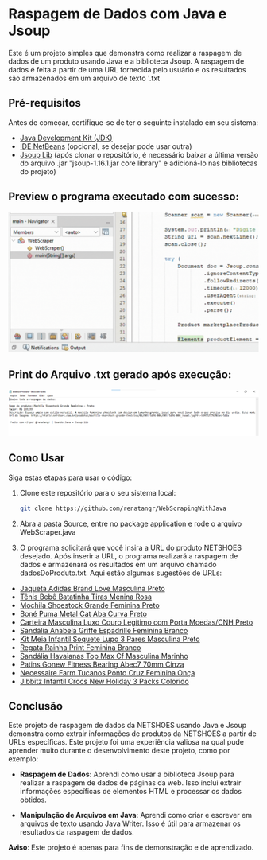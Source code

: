# Raspagem de Dados com Java e Jsoup

Este é um projeto simples que demonstra como realizar a raspagem de dados de um produto usando Java e a biblioteca Jsoup. A raspagem de dados é feita a partir de uma URL fornecida pelo usuário e os resultados são armazenados em um arquivo de texto '.txt
## Pré-requisitos

Antes de começar, certifique-se de ter o seguinte instalado em seu sistema:

- [Java Development Kit (JDK)](https://www.oracle.com/java/technologies/javase-downloads.html)
- [IDE NetBeans](https://netbeans.apache.org/download/index.html) (opcional, se desejar pode usar outra)
- [Jsoup Lib](https://jsoup.org/download) (após clonar o repositório, é necessário baixar a última versão do arquivo .jar "jsoup-1.16.1.jar core library" e adicioná-lo nas bibliotecas do projeto)

  
## Preview o programa executado com sucesso:
<img src="https://github.com/renatangr/WebScrapingWithJava/blob/main/webscraperresults.gif" alt="Animado" width="800">

## Print do Arquivo .txt gerado após execução:
<img src="https://github.com/renatangr/WebScrapingWithJava/blob/main/arquivotxtcriado.png" alt="png" width="1200">


## Como Usar

Siga estas etapas para usar o código:

1. Clone este repositório para o seu sistema local:

   ```bash
   git clone https://github.com/renatangr/WebScrapingWithJava
   
2. Abra a pasta Source, entre no package application e rode o arquivo WebScraper.java
3. O programa solicitará que você insira a URL do produto NETSHOES desejado.
   Após inserir a URL, o programa realizará a raspagem de dados e armazenará os resultados em um arquivo chamado dadosDoProduto.txt. 
   Aqui estão algumas sugestões de URLs:
- [Jaqueta Adidas Brand Love Masculina Preto](https://www.netshoes.com.br/jaqueta-adidas-brand-love-masculina-preto-FB8-3644-006)
- [Tênis Bebê Batatinha Tiras Menina Rosa](https://www.netshoes.com.br/tenis-bebe-batatinha-tiras-menina-rosa-U62-0578-018)
- [Mochila Shoestock Grande Feminina Preto](https://www.netshoes.com.br/mochila-shoestock-grande-feminina-preto-O01-5426-006)
- [Boné Puma Metal Cat Aba Curva Preto](https://www.netshoes.com.br/bone-puma-metal-cat-aba-curva-preto-D14-3044-006)
- [Carteira Masculina Luxo Couro Legítimo com Porta Moedas/CNH Preto](https://www.netshoes.com.br/carteira-masculina-luxo-couro-legitimo-com-porta-moedascnh-preto-BO2-0012-006)
- [Sandália Anabela Griffe Espadrille Feminina Branco](https://www.netshoes.com.br/sandalia-anabela-griffe-espadrille-feminina-branco-BAV-0210-014)
- [Kit Meia Infantil Soquete Lupo 3 Pares Masculina Preto](https://www.netshoes.com.br/kit-meia-infantil-soquete-lupo-3-pares-masculina-preto-DCP-4822-006)
- [Regata Rainha Print Feminina Branco](https://www.netshoes.com.br/regata-rainha-print-feminina-branco-D50-2107-014)
- [Sandália Havaianas Top Max Cf Masculina Marinho](https://www.netshoes.com.br/sandalia-havaianas-top-max-cf-masculina-marinho-D53-0614-012)
- [Patins Gonew Fitness Bearing Abec7 70mm Cinza](https://www.netshoes.com.br/patins-gonew-fitness-bearing-abec7-70mm-cinza-C62-3461-010)
- [Necessaire Farm Tucanos Ponto Cruz Feminina Onça](https://www.netshoes.com.br/necessaire-farm-tucanos-ponto-cruz-feminina-onca-I98-6915-209)
- [Jibbitz Infantil Crocs New Holiday 3 Packs Colorido](https://www.netshoes.com.br/jibbitz-infantil-crocs-new-holiday-3-packs-colorido-FDT-0581-888)

## Conclusão

Este projeto de raspagem de dados da NETSHOES usando Java e Jsoup demonstra como extrair informações de produtos da NETSHOES a partir de URLs específicas. Este projeto foi uma experiência valiosa na qual pude aprender muito durante o desenvolvimento deste projeto, como por exemplo:

- **Raspagem de Dados**: Aprendi como usar a biblioteca Jsoup para realizar a raspagem de dados de páginas da web. Isso inclui extrair informações específicas de elementos HTML e processar os dados obtidos.

- **Manipulação de Arquivos em Java**: Aprendi como criar e escrever em arquivos de texto usando Java Writer. Isso é útil para armazenar os resultados da raspagem de dados.


**Aviso**: Este projeto é apenas para fins de demonstração e de aprendizado.

